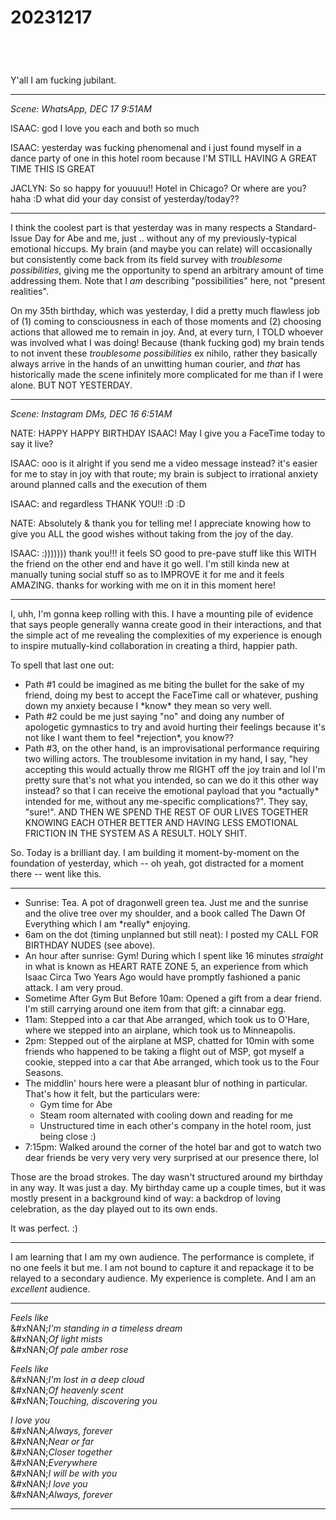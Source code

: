 # 20231217

<div><figure><img src="../../.gitbook/assets/IMG_5023.PNG" alt=""><figcaption></figcaption></figure> <figure><img src="../../.gitbook/assets/IMG_5024.PNG" alt=""><figcaption></figcaption></figure> <figure><img src="../../.gitbook/assets/IMG_5025.PNG" alt=""><figcaption></figcaption></figure> <figure><img src="../../.gitbook/assets/IMG_5026.PNG" alt=""><figcaption></figcaption></figure></div>

Y'all I am fucking jubilant.

***

_Scene: WhatsApp, DEC 17 9:51AM_

ISAAC: god I love you each and both so much

ISAAC: yesterday was fucking phenomenal and i just found myself in a dance party of one in this hotel room because I'M STILL HAVING A GREAT TIME THIS IS GREAT

JACLYN: So so happy for youuuu!! Hotel in Chicago? Or where are you? haha :D what did your day consist of yesterday/today??

***

I think the coolest part is that yesterday was in many respects a Standard-Issue Day for Abe and me, just .. without any of my previously-typical emotional hiccups. My brain (and maybe you can relate) will occasionally but consistently come back from its field survey with _troublesome possibilities_, giving me the opportunity to spend an arbitrary amount of time addressing them. Note that I _am_ describing "possibilities" here, not "present realities".

On my 35th birthday, which was yesterday, I did a pretty much flawless job of (1) coming to consciousness in each of those moments and (2) choosing actions that allowed me to remain in joy. And, at every turn, I TOLD whoever was involved what I was doing! Because (thank fucking god) my brain tends to not invent these _troublesome possibilities_ ex nihilo, rather they basically always arrive in the hands of an unwitting human courier, and _that_ has historically made the scene infinitely more complicated for me than if I were alone. BUT NOT YESTERDAY.

***

_Scene: Instagram DMs, DEC 16 6:51AM_

NATE: HAPPY HAPPY BIRTHDAY ISAAC! May I give you a FaceTime today to say it live?

ISAAC: ooo is it alright if you send me a video message instead? it's easier for me to stay in joy with that route; my brain is subject to irrational anxiety around planned calls and the execution of them

ISAAC: and regardless THANK YOU!! :D :D

NATE: Absolutely & thank you for telling me! I appreciate knowing how to give you ALL the good wishes without taking from the joy of the day.

ISAAC: :))))))) thank you!!! it feels SO good to pre-pave stuff like this WITH the friend on the other end and have it go well. I'm still kinda new at manually tuning social stuff so as to IMPROVE it for me and it feels AMAZING. thanks for working with me on it in this moment here!

***

I, uhh, I'm gonna keep rolling with this. I have a mounting pile of evidence that says people generally wanna create good in their interactions, and that the simple act of me revealing the complexities of my experience is enough to inspire mutually-kind collaboration in creating a third, happier path.

To spell that last one out:

* Path #1 could be imagined as me biting the bullet for the sake of my friend, doing my best to accept the FaceTime call or whatever, pushing down my anxiety because I \*know\* they mean so very well.
* Path #2 could be me just saying "no" and doing any number of apologetic gymnastics to try and avoid hurting their feelings because it's not like I want them to feel \*rejection\*, you know??
* Path #3, on the other hand, is an improvisational performance requiring two willing actors. The troublesome invitation in my hand, I say, "hey accepting this would actually throw me RIGHT off the joy train and lol I'm pretty sure that's not what you intended, so can we do it this other way instead? so that I can receive the emotional payload that you \*actually\* intended for me, without any me-specific complications?". They say, "sure!". AND THEN WE SPEND THE REST OF OUR LIVES TOGETHER KNOWING EACH OTHER BETTER AND HAVING LESS EMOTIONAL FRICTION IN THE SYSTEM AS A RESULT. HOLY SHIT.

So. Today is a brilliant day. I am building it moment-by-moment on the foundation of yesterday, which -- oh yeah, got distracted for a moment there -- went like this.

***

* Sunrise: Tea. A pot of dragonwell green tea. Just me and the sunrise and the olive tree over my shoulder, and a book called The Dawn Of Everything which I am \*really\* enjoying.
* 6am on the dot (timing unplanned but still neat): I posted my CALL FOR BIRTHDAY NUDES (see above).
* An hour after sunrise: Gym! During which I spent like 16 minutes _straight_ in what is known as HEART RATE ZONE 5, an experience from which Isaac Circa Two Years Ago would have promptly fashioned a panic attack. I am very proud.
* Sometime After Gym But Before 10am: Opened a gift from a dear friend. I'm still carrying around one item from that gift: a cinnabar egg.
* 11am: Stepped into a car that Abe arranged, which took us to O'Hare, where we stepped into an airplane, which took us to Minneapolis.
* 2pm: Stepped out of the airplane at MSP, chatted for 10min with some friends who happened to be taking a flight out of MSP, got myself a cookie, stepped into a car that Abe arranged, which took us to the Four Seasons.
* The middlin' hours here were a pleasant blur of nothing in particular. That's how it felt, but the particulars were:
  * Gym time for Abe
  * Steam room alternated with cooling down and reading for me
  * Unstructured time in each other's company in the hotel room, just being close :)
* 7:15pm: Walked around the corner of the hotel bar and got to watch two dear friends be very very very very surprised at our presence there, lol

Those are the broad strokes. The day wasn't structured around my birthday in any way. It was just a day. My birthday came up a couple times, but it was mostly present in a background kind of way: a backdrop of loving celebration, as the day played out to its own ends.

It was perfect. :)

***

I am learning that I am my own audience. The performance is complete, if no one feels it but me. I am not bound to capture it and repackage it to be relayed to a secondary audience. My experience is complete. And I am an _excellent_ audience.

***

_Feels like_\
&#xNAN;_&#x49;'m standing in a timeless dream_\
&#xNAN;_&#x4F;f light mists_\
&#xNAN;_&#x4F;f pale amber rose_

_Feels like_\
&#xNAN;_&#x49;'m lost in a deep cloud_\
&#xNAN;_&#x4F;f heavenly scent_\
&#xNAN;_&#x54;ouching, discovering you_

_I love you_\
&#xNAN;_&#x41;lways, forever_\
&#xNAN;_&#x4E;ear or far_\
&#xNAN;_&#x43;loser together_\
&#xNAN;_&#x45;verywhere_\
&#xNAN;_&#x49; will be with you_\
&#xNAN;_&#x49; love you_\
&#xNAN;_&#x41;lways, forever_

***

<div align="center"><figure><img src="../../.gitbook/assets/IMG_6253_Original.jpg" alt=""><figcaption></figcaption></figure></div>
